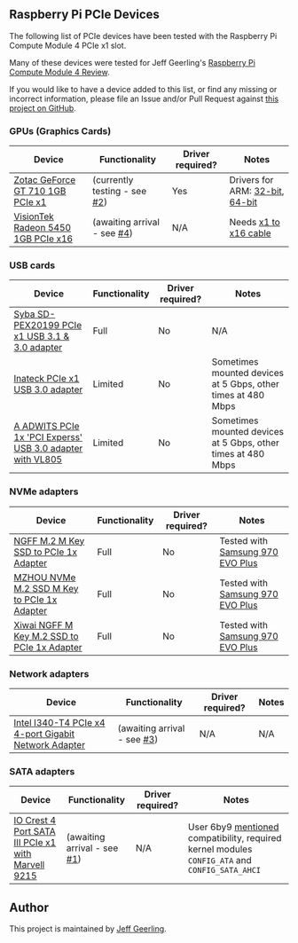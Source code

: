 ## Raspberry Pi PCIe Devices

The following list of PCIe devices have been tested with the Raspberry Pi Compute Module 4 PCIe x1 slot.

Many of these devices were tested for Jeff Geerling's [Raspberry Pi Compute Module 4 Review](https://www.jeffgeerling.com/blog/2020/raspberry-pi-compute-module-4-review).

If you would like to have a device added to this list, or find any missing or incorrect information, please file an Issue and/or Pull Request against [this project on GitHub](https://github.com/geerlingguy/raspberry-pi-pcie-devices).

### GPUs (Graphics Cards)

| Device | Functionality | Driver required? | Notes |
| ------ | ------------- | ---------------- | ----- |
| [Zotac GeForce GT 710 1GB PCIe x1](https://amzn.to/3mdy1LE) | (currently testing - see [#2](https://github.com/geerlingguy/raspberry-pi-pcie-devices/issues/2)) | Yes | Drivers for ARM: [32-bit](https://www.nvidia.com/en-us/drivers/unix/linux-arm-display-archive/), [64-bit](https://www.nvidia.com/en-us/drivers/unix/linux-aarch64-archive/) |
| [VisionTek Radeon 5450 1GB PCIe x16](https://amzn.to/2Hh6KcI) | (awaiting arrival - see [#4](https://github.com/geerlingguy/raspberry-pi-pcie-devices/issues/4)) | N/A | Needs [x1 to x16 cable](https://amzn.to/2ThfzFD) |

### USB cards

| Device | Functionality | Driver required? | Notes |
| ------ | ------------- | ---------------- | ----- |
| [Syba SD-PEX20199 PCIe x1 USB 3.1 & 3.0 adapter](https://amzn.to/31yArwD) | Full | No | N/A |
| [Inateck PCIe x1 USB 3.0 adapter](https://amzn.to/3oplt67) | Limited | No | Sometimes mounted devices at 5 Gbps, other times at 480 Mbps |
| [A ADWITS PCIe 1x 'PCI Experss' USB 3.0 adapter with VL805](https://amzn.to/37CKTHr) | Limited | No | Sometimes mounted devices at 5 Gbps, other times at 480 Mbps |

### NVMe adapters

| Device | Functionality | Driver required? | Notes |
| ------ | ------------- | ---------------- | ----- |
| [NGFF M.2 M Key SSD to PCIe 1x Adapter](https://amzn.to/37tfWW1) | Full | No | Tested with [Samsung 970 EVO Plus](https://amzn.to/3mfJM4a) |
| [MZHOU NVMe M.2 SSD M Key to PCIe 1x Adapter](https://amzn.to/3maJ6NF) | Full | No | Tested with [Samsung 970 EVO Plus](https://amzn.to/3mfJM4a) |
| [Xiwai NGFF M Key M.2 SSD to PCIe 1x Adapter](https://amzn.to/3ogoQvL) | Full | No | Tested with [Samsung 970 EVO Plus](https://amzn.to/3mfJM4a) |

### Network adapters

| Device | Functionality | Driver required? | Notes |
| ------ | ------------- | ---------------- | ----- |
| [Intel I340-T4 PCIe x4 4-port Gigabit Network Adapter](https://amzn.to/37vHQR6) | (awaiting arrival - see [#3](https://github.com/geerlingguy/raspberry-pi-pcie-devices/issues/3)) | N/A | N/A |

### SATA adapters

| Device | Functionality | Driver required? | Notes |
| ------ | ------------- | ---------------- | ----- |
| [IO Crest 4 Port SATA III PCIe x1 with Marvell 9215](https://amzn.to/2HpEWCP) | (awaiting arrival - see [#1](https://github.com/geerlingguy/raspberry-pi-pcie-devices/issues/1)) | N/A | User 6by9 [mentioned](https://www.raspberrypi.org/forums/viewtopic.php?p=1744542#p1744542) compatibility, required kernel modules `CONFIG_ATA` and `CONFIG_SATA_AHCI` |

## Author

This project is maintained by [Jeff Geerling](https://www.jeffgeerling.com).
